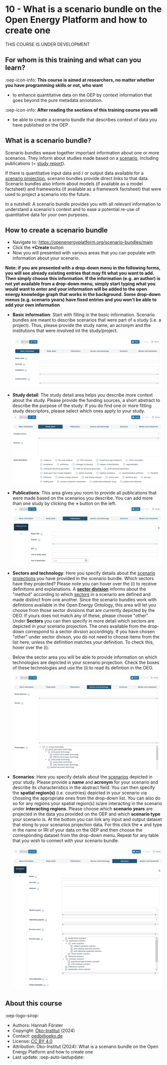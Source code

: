 # 10 - What is a scenario bundle on the Open Energy Platform and how to create one 
THIS COURSE IS UNDER DEVELOPMENT

## For whom is this training and what can you learn?

:oep-icon-info: **This course is aimed at researchers, no matter whether you have programming skills or not, who want**

- to enhance quantitative data on the OEP by context information that goes beyond the pure metadata annotation. 

:oep-icon-info: **After reading the sections of this training course you will**

- be able to create a scenario bundle that describes context of data you have published on the OEP

## What is a scenario bundle?

Scenario bundles weave together important information about one or more scenarios. They inform about studies made based on a [scenario](https://openenergyplatform.org/ontology/oeo/OEO_00000364/), including publications (= [study report](https://openenergyplatform.org/ontology/oeo/OEO_00020012/)).

If there is quantitative input data and / or output data available for a [scenario projection](https://openenergyplatform.org/ontology/oeo/OEO_00010262/), scenario bundles provide direct links to that data. 
Scenario bundles  also inform about models (if available as a model factsheet) and frameworks (if available as a framework factsheet) that were used to project a scenario into the future.
                                                                                                                                        
In a nutshell: A scenario bundle provides you with all relevant information to understand a scenario's context and to ease a potential re-use of quantitative data for your own purposes.

## How to create a scenario bundle
* Navigate to: https://openenergyplatform.org/scenario-bundles/main
* Click the **+Create** button 
* Now you will presented with various areas that you can populate with information about your scenario.

**Note: if you are presented with a drop-down menu in the following forms, you will see already existing entries that may fit what you want to add. Then simply choose this information. If the information (e.g. an author) is not yet available from a drop-down menu, simply start typing what you would want to enter and your information will be added to the open energy knowledge graph that works in the background. Some drop-down menus (e.g. scenario years) have fixed entries and you won't be able to add your own information**



* **Basic information**:  Start with filling in the basic information. Scenario bundles are meant to describe scenarios that were part of a study (i.e. a project). Thus, please provide the study name, an acronym and the institutions that were involved int the study/project.

    ![image](../data/img/10_basic_information.JPG)



* **Study detail**: The study detail area helps you describe more context about the study. Please provide the funding sources, a short abstract to describe the purpose of the study. If you do find one or more fitting study descriptors, please select which ones apply to your study. 
    ![image](../data/img/10_study_detail.JPG)


* **Publications**: This area gives you room to provide all publications that were made based on the scenarios you describe. You can add more than one study by clicking the **+** button on the left. 
    ![image](../data/img/10_publications.JPG)

* **Sectors and technology**: Here you specify details about the [scenario projections](https://openenergyplatform.org/ontology/oeo/OEO_00010262/) you have provided in the scenario bundle. Which sectors have they projected? Please note you can hover over the (i) to receive definitions and explanations. A [**sector division**](https://openenergyplatform.org/ontology/oeo/OEO_00000368/) informs about the "method" according to which [sectors](https://openenergyplatform.org/ontology/oeo/OEO_00000367/) in a scenario are defined and made distinct from one another. Since the scenario bundles work with defintions available in the Open Energy Ontology, this area will let you choose from those sector divisions that are currently depicted by the OEO. If yours does not match any of these, please choose "other". Under **Sectors** you can then specify in more detail which sectors are depicted in your scenario projection. The ones available from the drop-down correspond to a sector divsion accordingly. If you have chosen "other" under sector divison, you do not need to choose items from the list here, unless the definition matches your definition. To check this, hover over the (i). 

    Below the sector area you will be able to provide information on which technologies are depicted in your scenario projection. Check the boxes of these technologies and use the (i) to read its defintion in the OEO. 

    ![image](../data/img/10_sectors.JPG)


* **Scenarios**: Here you specify details about the [scenarios](https://openenergyplatform.org/ontology/oeo/OEO_00000364/) depicted in your study.  Please provide a **name** and **acronym** for your scenario and describe its characteristics in the abstract field. You can then specify the **spatial region(s)** (i.e. countries) depicted in your scenario via chossing the appropriate ones from the drop-down list. You can also do so for any regions your spatial region(s) is/are interacting in the scenario under **interacting regions**. Please choose which **scenario years** are projected in the data you provided on the OEP and which **scenario type** your scenario is. 
At the bottom you can link any input and output dataset that elong to your scenarios projection data. For this click the **+** and type in the name or IRI of your data on the OEP and then choose the corresponding dataset from the drop-down menu. Repeat for any table that you wish to connect with your scenario bundle. 

    ![image](../data/img/10_scenarios.JPG)



## About this course

:oep-logo-sirop:

- Authors: Hannah Förster
- Copyright: [Öko-Institut](https://www.oeko.de) (2024)
- Contact: oedb@oeko.de
- License: [CC BY 4.0](https://creativecommons.org/licenses/by/4.0/deed.en)
- Attribution: Öko-Institut (2024): What is a scenario bundle on the Open Energy Platform and how to create one
- Last update: :oep-auto-lastupdate:
